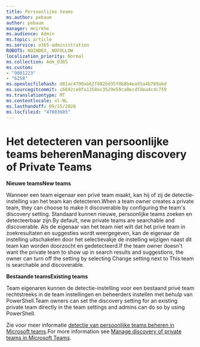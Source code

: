 ```yaml
---
title: Persoonlijke teams
ms.author: pebaum
author: pebaum
manager: mnirkhe
ms.audience: Admin
ms.topic: article
ms.service: o365-administration
ROBOTS: NOINDEX, NOFOLLOW
localization_priority: Normal
ms.collection: Adm_O365
ms.custom:
- "9001223"
- "6258"
ms.openlocfilehash: d81ac4790ab62f882bd35f0b8b4ea95a4b789abd
ms.sourcegitcommit: c6692ce0fa1358ec3529e59ca0ecdfdea4cdc759
ms.translationtype: MT
ms.contentlocale: nl-NL
ms.lasthandoff: 09/15/2020
ms.locfileid: "47803605"
---
```

# <a name="managing-discovery-of-private-teams"></a><span data-ttu-id="d855e-102">Het detecteren van persoonlijke teams beheren</span><span class="sxs-lookup"><span data-stu-id="d855e-102">Managing discovery of Private Teams</span></span>

<span data-ttu-id="d855e-103">**Nieuwe teams**</span><span class="sxs-lookup"><span data-stu-id="d855e-103">**New teams**</span></span>

<span data-ttu-id="d855e-104">Wanneer een team eigenaar een privé team maakt, kan hij of zij de detectie-instelling van het team kan detecteren.</span><span class="sxs-lookup"><span data-stu-id="d855e-104">When a team owner creates a private team, they can choose to make it discoverable by configuring the team's discovery setting.</span></span> <span data-ttu-id="d855e-105">Standaard kunnen nieuwe, persoonlijke teams zoeken en detecteerbaar zijn.</span><span class="sxs-lookup"><span data-stu-id="d855e-105">By default, new private teams are searchable and discoverable.</span></span> <span data-ttu-id="d855e-106">Als de eigenaar van het team niet wilt dat het privé team in zoekresultaten en suggesties wordt weergegeven, kan de eigenaar de instelling uitschakelen door het selectievakje de instelling wijzigen naast dit team kan worden doorzocht en gedetecteerd.</span><span class="sxs-lookup"><span data-stu-id="d855e-106">If the team owner doesn't want the private team to show up in search results and suggestions, the owner can turn off the setting by selecting Change setting next to This team is searchable and discoverable.</span></span>  

<span data-ttu-id="d855e-107">**Bestaande teams**</span><span class="sxs-lookup"><span data-stu-id="d855e-107">**Existing teams**</span></span>

<span data-ttu-id="d855e-108">Team eigenaren kunnen de detectie-instelling voor een bestaand privé team rechtstreeks in de team instellingen en beheerders instellen met behulp van PowerShell.</span><span class="sxs-lookup"><span data-stu-id="d855e-108">Team owners can set the discovery setting for an existing private team directly in the team settings and admins can do so by using PowerShell.</span></span>  

<span data-ttu-id="d855e-109">Zie voor meer informatie  [detectie van persoonlijke teams beheren in Microsoft teams](https://docs.microsoft.com/microsoftteams/manage-discovery-of-private-teams).</span><span class="sxs-lookup"><span data-stu-id="d855e-109">For more information see  [Manage discovery of private teams in Microsoft Teams](https://docs.microsoft.com/microsoftteams/manage-discovery-of-private-teams).</span></span>
